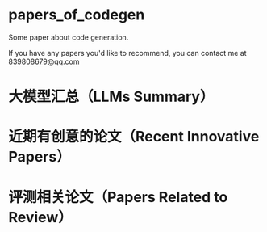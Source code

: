 # papers_of_codegen
Some paper about code generation.

If you have any papers you'd like to recommend, you can contact me at 839808679@qq.com



# 大模型汇总（LLMs Summary）

# 近期有创意的论文（Recent Innovative Papers）

# 评测相关论文（Papers Related to Review）
